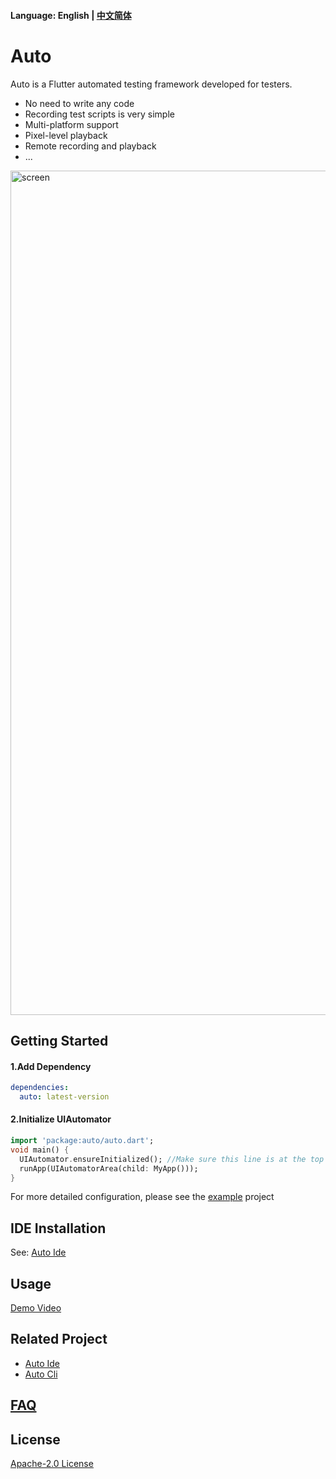 #### Language: English | [中文简体](README_ZH.md)

# Auto

Auto is a Flutter automated testing framework developed for testers.

- No need to write any code
- Recording test scripts is very simple
- Multi-platform support
- Pixel-level playback
- Remote recording and playback
- ...

<img width="1351" alt="screen" src="https://user-images.githubusercontent.com/28224568/110472903-e66c7d80-8118-11eb-98c7-953119310244.png">


## Getting Started
#### 1.Add Dependency 
```yaml
dependencies:
  auto: latest-version
```

#### 2.Initialize UIAutomator
```dart
import 'package:auto/auto.dart';
void main() {
  UIAutomator.ensureInitialized(); //Make sure this line is at the top of the code
  runApp(UIAutomatorArea(child: MyApp()));
}
```
For more detailed configuration, please see the [example](example) project

## IDE Installation
See: [Auto Ide](https://github.com/auto-flutter/auto_ide)


## Usage
[Demo Video](https://user-images.githubusercontent.com/28224568/110477128-c12e3e00-811d-11eb-9749-e35f359531f3.mp4)

## Related Project
- [Auto Ide](https://github.com/auto-flutter/auto_ide) 
- [Auto Cli](https://github.com/auto-flutter/auto_cli)

## [FAQ](FAQ.md)

## License
[Apache-2.0 License](https://github.com/auto-flutter/auto/blob/main/LICENSE)

